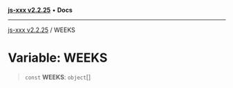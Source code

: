 [**js-xxx v2.2.25**](../README.md) • **Docs**

***

[js-xxx v2.2.25](../README.md) / WEEKS

# Variable: WEEKS

> `const` **WEEKS**: `object`[]
